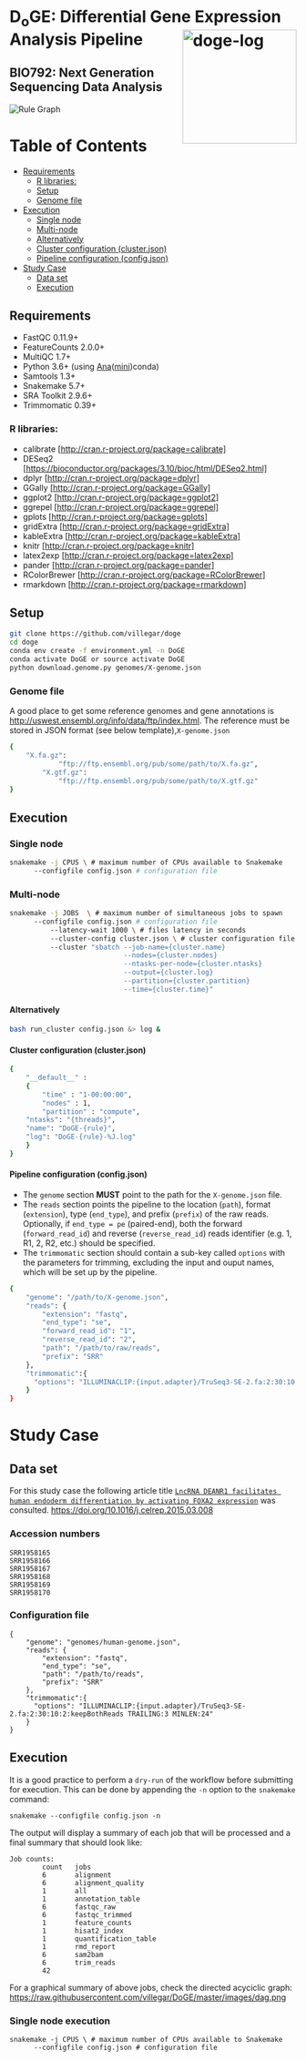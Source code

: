 # D<sub>o</sub>GE: Differential Gene Expression Analysis Pipeline <img src="images/logo.jpg" alt="doge-log" align="right" height=200px/>
 
## BIO792: Next Generation Sequencing Data Analysis
![Rule Graph](images/rule-graph.png?raw=true "Rule Graph")

Table of Contents
=================

* [Requirements](#requirements)
	* [R libraries:](#r-libraries)
	* [Setup](#setup)
	* [Genome file](#genome-file)
* [Execution](#execution)
	* [Single node](#single-node)
	* [Multi-node](#multi-node)
	* [Alternatively](#alternatively)
	* [Cluster configuration (cluster.json)](#cluster-configuration-clusterjson)
	* [Pipeline configuration (config.json)](#pipeline-configuration-configjson)
* [Study Case](#study-case)
	* [Data set](#data-set)
	* [Execution](#execution)
	
## Requirements
-	FastQC 0.11.9+
-	FeatureCounts 2.0.0+
-	MultiQC 1.7+
-	Python 3.6+ (using [Ana](https://anaconda.org)([mini](https://docs.conda.io/en/latest/miniconda.html))conda)
-	Samtools 1.3+
-	Snakemake 5.7+
-	SRA Toolkit 2.9.6+
-	Trimmomatic 0.39+

### R libraries:
-	calibrate [http://cran.r-project.org/package=calibrate]
-	DESeq2 [https://bioconductor.org/packages/3.10/bioc/html/DESeq2.html]
-	dplyr [http://cran.r-project.org/package=dplyr]
-	GGally [http://cran.r-project.org/package=GGally]
-	ggplot2 [http://cran.r-project.org/package=ggplot2]
-	ggrepel [http://cran.r-project.org/package=ggrepel]
-	gplots [http://cran.r-project.org/package=gplots]
-	gridExtra [http://cran.r-project.org/package=gridExtra]
-	kableExtra [http://cran.r-project.org/package=kableExtra]
- 	knitr [http://cran.r-project.org/package=knitr]
-	latex2exp [http://cran.r-project.org/package=latex2exp]
-	pander [http://cran.r-project.org/package=pander]
-	RColorBrewer [http://cran.r-project.org/package=RColorBrewer]
-	rmarkdown [http://cran.r-project.org/package=rmarkdown]

## Setup
```bash
git clone https://github.com/villegar/doge
cd doge
conda env create -f environment.yml -n DoGE
conda activate DoGE or source activate DoGE
python download.genome.py genomes/X-genome.json
```

### Genome file
A good place to get some reference genomes and gene annotations is http://uswest.ensembl.org/info/data/ftp/index.html. The reference must be stored in JSON format (see below template),`X-genome.json`
```bash
{
	"X.fa.gz":
            "ftp://ftp.ensembl.org/pub/some/path/to/X.fa.gz",
        "X.gtf.gz":
            "ftp://ftp.ensembl.org/pub/some/path/to/X.gtf.gz"
}
```

## Execution
### Single node
```bash
snakemake -j CPUS \ # maximum number of CPUs available to Snakemake
	  --configfile config.json # configuration file
```

### Multi-node
```bash
snakemake -j JOBS  \ # maximum number of simultaneous jobs to spawn
	  --configfile config.json # configuration file
          --latency-wait 1000 \ # files latency in seconds
          --cluster-config cluster.json \ # cluster configuration file
          --cluster "sbatch --job-name={cluster.name} 
                            --nodes={cluster.nodes} 
                            --ntasks-per-node={cluster.ntasks} 
                            --output={cluster.log} 
                            --partition={cluster.partition} 
                            --time={cluster.time}"
```
#### Alternatively
```bash
bash run_cluster config.json &> log &
```

#### Cluster configuration (cluster.json)
```bash
{
    "__default__" :
    {
        "time" : "1-00:00:00",
        "nodes" : 1,
        "partition" : "compute",
	"ntasks": "{threads}",
	"name": "DoGE-{rule}",
	"log": "DoGE-{rule}-%J.log"
    }
}
```

#### Pipeline configuration (config.json)
-	The `genome` section __MUST__ point to the path for the `X-genome.json` file.
-	The `reads` section points the pipeline to the location (`path`), format (`extension`), type (`end_type`), and prefix (`prefix`) of the raw reads. Optionally, if `end_type = pe` (paired-end), both the forward (`forward_read_id`) and reverse (`reverse_read_id`) reads identifier (e.g. 1, R1, 2, R2, etc.) should be specified.
-	The `trimmomatic` section should contain a sub-key called `options` with the parameters for trimming, excluding the input and ouput names, which will be set up by the pipeline.

```bash
{
    "genome": "/path/to/X-genome.json",
    "reads": {
        "extension": "fastq",
        "end_type": "se",
        "forward_read_id": "1",
        "reverse_read_id": "2",
        "path": "/path/to/raw/reads",
        "prefix": "SRR"
    },
    "trimmomatic":{
      "options": "ILLUMINACLIP:{input.adapter}/TruSeq3-SE-2.fa:2:30:10:2:keepBothReads"
    }
}
```


# Study Case
## Data set
For this study case the following article title [`LncRNA DEANR1 facilitates human endoderm differentiation by activating FOXA2 expression`](https://www.ncbi.nlm.nih.gov/gds/?term=(SRP019241)%20AND%20gds_sra[filter]
) was consulted.
https://doi.org/10.1016/j.celrep.2015.03.008

### Accession numbers
```
SRR1958165
SRR1958166
SRR1958167
SRR1958168
SRR1958169
SRR1958170
```

### Configuration file
```
{
    "genome": "genomes/human-genome.json",
    "reads": {
        "extension": "fastq",
        "end_type": "se",
        "path": "/path/to/reads",
        "prefix": "SRR"
    },
    "trimmomatic":{
      "options": "ILLUMINACLIP:{input.adapter}/TruSeq3-SE-2.fa:2:30:10:2:keepBothReads TRAILING:3 MINLEN:24"
    }
}
```

## Execution
It is a good practice to perform a `dry-run` of the workflow before submitting for execution. This can be done by appending the `-n` option to the `snakemake` command:

```
snakemake --configfile config.json -n
```

The output will display a summary of each job that will be processed and a final summary that should look like:
```
Job counts:
        count   jobs
        6       alignment
        6       alignment_quality
        1       all
        1       annotation_table
        6       fastqc_raw
        6       fastqc_trimmed
        1       feature_counts
        1       hisat2_index
        1       quantification_table
        1       rmd_report
        6       sam2bam
        6       trim_reads
        42
```

For a graphical summary of above jobs, check the directed acyciclic graph: https://raw.githubusercontent.com/villegar/DoGE/master/images/dag.png

### Single node execution
```
snakemake -j CPUS \ # maximum number of CPUs available to Snakemake
	  --configfile config.json # configuration file
```
